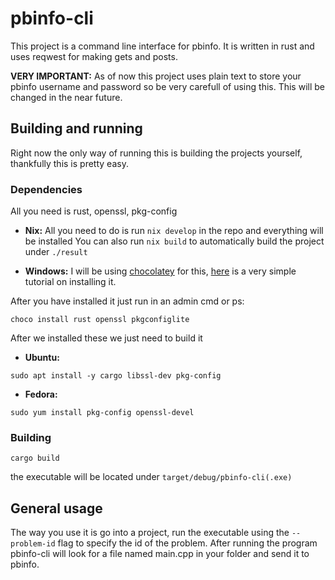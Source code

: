 # pbinfo-cli

This project is a command line interface for pbinfo. It is written in rust and uses reqwest for making gets and posts. 

**VERY IMPORTANT:** As of now this project uses plain text to store your pbinfo username and password so be very carefull of using this. This will be changed in the near future.

## Building and running

Right now the only way of running this is building the projects yourself, thankfully this is pretty easy.

### Dependencies
All you need is rust, openssl, pkg-config

- **Nix:**
All you need to do is run `nix develop` in the repo and everything will be installed
You can also run `nix build` to automatically build the project under `./result`

- **Windows:**
I will be using [chocolatey](https://chocolatey.org/) for this, [here](https://chocolatey.org/install) is a very simple tutorial on installing it.

After you have installed it just run in an admin cmd or ps:
```
choco install rust openssl pkgconfiglite
```

After we installed these we just need to build it

- **Ubuntu:**
```
sudo apt install -y cargo libssl-dev pkg-config
``` 

- **Fedora:**
```
sudo yum install pkg-config openssl-devel
```

### Building
```
cargo build
```
the executable will be located under `target/debug/pbinfo-cli(.exe)`

## General usage
The way you use it is go into a project, run the executable using the `--problem-id` flag to specify the id of the problem. After running the program pbinfo-cli will look for a file named main.cpp in your folder and send it to pbinfo.

